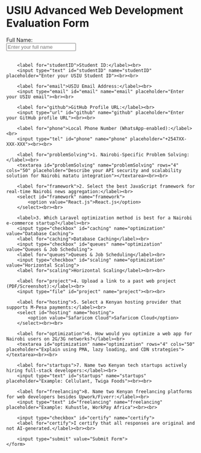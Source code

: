 <head>
 	<title>USIU Advanced Web Development Evaluation Form</title>
</head>
<body>
    <h1>USIU Advanced Web Development Evaluation Form</h1>
    <form>
        <label for="fullName">Full Name:</label><br>
        <input type="text" id="fullName" name="fullName" placeholder="Enter your full name"><br><br>

        <label for="studentID">Student ID:</label><br>
        <input type="text" id="studentID" name="studentID" placeholder="Enter your USIU Student ID"><br><br>

        <label for="email">USIU Email Address:</label><br>
        <input type="email" id="email" name="email" placeholder="Enter your USIU email"><br><br>

        <label for="github">GitHub Profile URL:</label><br>
        <input type="url" id="github" name="github" placeholder="Enter your GitHub profile URL"><br><br>

        <label for="phone">Local Phone Number (WhatsApp-enabled):</label><br>
        <input type="tel" id="phone" name="phone" placeholder="+2547XX-XXX-XXX"><br><br>

        <label for="problemSolving">1. Nairobi-Specific Problem Solving:</label><br>
        <textarea id="problemSolving" name="problemSolving" rows="4" cols="50" placeholder="Describe your API security and scalability solution for Nairobi matatu integration"></textarea><br><br>

        <label for="framework">2. Select the best JavaScript framework for real-time Nairobi news aggregation:</label><br>
        <select id="framework" name="framework">
            <option value="React.js">React.js</option>
        </select><br><br>

        <label>3. Which Laravel optimization method is best for a Nairobi e-commerce startup?</label><br>
        <input type="checkbox" id="caching" name="optimization" value="Database Caching">
        <label for="caching">Database Caching</label><br>
        <input type="checkbox" id="queues" name="optimization" value="Queues & Job Scheduling">
        <label for="queues">Queues & Job Scheduling</label><br>
        <input type="checkbox" id="scaling" name="optimization" value="Horizontal Scaling">
        <label for="scaling">Horizontal Scaling</label><br><br>

        <label for="project">4. Upload a link to a past web project (PDF/Screenshot):</label><br>
        <input type="file" id="project" name="project"><br><br>

        <label for="hosting">5. Select a Kenyan hosting provider that supports M-Pesa payments:</label><br>
        <select id="hosting" name="hosting">
            <option value="Safaricom Cloud">Safaricom Cloud</option>
        </select><br><br>

        <label for="optimization">6. How would you optimize a web app for Nairobi users on 2G/3G networks?</label><br>
        <textarea id="optimization" name="optimization" rows="4" cols="50" placeholder="Explain using PMA, lazy loading, and CDN strategies"></textarea><br><br>

        <label for="startups">7. Name two Kenyan tech startups actively hiring full-stack developers:</label><br>
        <input type="text" id="startups" name="startups" placeholder="Example: Cellulant, Twiga Foods"><br><br>

        <label for="freelancing">8. Name two Kenyan freelancing platforms for web developers besides Upwork/Fiverr:</label><br>
        <input type="text" id="freelancing" name="freelancing" placeholder="Example: Kuhustle, WorkPay Africa"><br><br>

        <input type="checkbox" id="certify" name="certify">
        <label for="certify">I certify that all responses are original and not AI-generated.</label><br><br>

        <input type="submit" value="Submit Form">
    </form>
</body>
</html>
